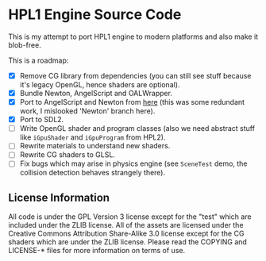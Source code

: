 HPL1 Engine Source Code
=======================

This is my attempt to port HPL1 engine to modern platforms and also make it
blob-free.

This is a roadmap:

- [x] Remove CG library from dependencies (you can still see stuff because it's
  legacy OpenGL, hence shaders are optional).
- [x] Bundle Newton, AngelScript and OALWrapper.
- [x] Port to AngelScript and Newton from
  [here](https://github.com/shamazmazum/AmnesiaTheDarkDescent) (this was some
  redundant work, I mislooked 'Newton' branch here).
- [x] Port to SDL2.
- [ ] Write OpenGL shader and program classes (also we need abstract stuff like
  `iGpuShader` and `iGpuProgram` from HPL2).
- [ ] Rewrite materials to understand new shaders.
- [ ] Rewrite CG shaders to GLSL.
- [ ] Fix bugs which may arise in physics engine (see `SceneTest` demo, the
  collision detection behaves strangely there).

License Information
-------------------
All code is under the GPL Version 3 license except for the "test" which are
included under the ZLIB license. All of the assets are licensed under the
Creative Commons Attribution Share-Alike 3.0 license except for the CG shaders
which are under the ZLIB license.  Please read the COPYING and LICENSE-* files
for more information on terms of use.
